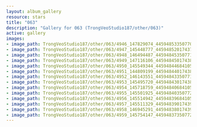 ```yaml
---
layout: album_gallery
resource: stars
title: "063"
description: "Gallery for 063 (TrongVeoStudio187/other/063)"
active: gallery
images:
- image_path: TrongVeoStudio187/other/063/4946_147829074_445948533507709_4820187443122665984_n.jpg
- image_path: TrongVeoStudio187/other/063/4947_145448777_445948520174377_449610428276604884_n.jpg
- image_path: TrongVeoStudio187/other/063/4948_146494487_445948453507717_1096775759439235039_n.jpg
- image_path: TrongVeoStudio187/other/063/4949_147116106_445948450174384_6533244076559319479_n.jpg
- image_path: TrongVeoStudio187/other/063/4950_145549344_445948446841051_54550252020655540_n.jpg
- image_path: TrongVeoStudio187/other/063/4951_144809199_445948440174385_6922053658963768714_n.jpg
- image_path: TrongVeoStudio187/other/063/4952_146143551_445948433507719_8129297156751568029_n.jpg
- image_path: TrongVeoStudio187/other/063/4953_145495720_445948430174386_4349156903381347710_n.jpg
- image_path: TrongVeoStudio187/other/063/4954_145718759_445948406841055_5644062586132131767_n.jpg
- image_path: TrongVeoStudio187/other/063/4955_145501925_445948403507722_1521919831780227327_n.jpg
- image_path: TrongVeoStudio187/other/063/4956_145514942_445948396841056_855616559283802895_n.jpg
- image_path: TrongVeoStudio187/other/063/4957_145511329_445948390174390_8925356879327034650_n.jpg
- image_path: TrongVeoStudio187/other/063/4958_146945291_445948380174391_2645736917285614227_n.jpg
- image_path: TrongVeoStudio187/other/063/4959_145754147_445948373507725_5215101481017389041_n.jpg
---
```

